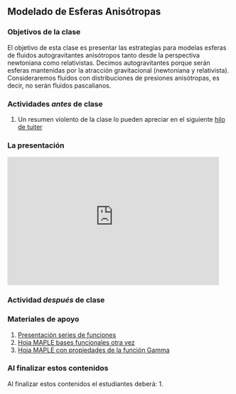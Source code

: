 ## Modelado de Esferas Anisótropas

### Objetivos de la clase
El objetivo de esta clase es presentar las estrategias para modelas esferas de fluidos autogravitantes anisótropos tanto desde la perspectiva newtoniana como relativistas. Decimos autogravitantes porque serán esferas mantenidas por la atracción gravitacional (newtoniana y relativista). Consideraremos fluidos con distribuciones de presiones anisótropas, es decir, no serán fluidos pascalianos.


### Actividades *antes* de clase
 1. Un resumen violento de la clase lo pueden apreciar en el siguiente [hilo de tuiter](https://twitter.com/nunezluis/status/1559300524968759304?s=20&t=Py8esnNzs_FMsA4AGmZJXQ)


### La presentación

<iframe src="https://mailuis-my.sharepoint.com/personal/lnunez_uis_edu_co/_layouts/15/Doc.aspx?sourcedoc={123b6d8c-e548-4c01-ad1a-5be7445eaa0d}&amp;action=embedview&amp;wdAr=1.7777777777777777" width="476px" height="288px" frameborder="0">Esto es un documento de <a target="_blank" href="https://office.com">Microsoft Office</a> incrustado con tecnología de <a target="_blank" href="https://office.com/webapps">Office</a>.</iframe>

### Actividad *después* de clase


### Materiales de apoyo
  1. [Presentación series de funciones](https://github.com/nunezluis/MisCursos/blob/main/MisMateriales/Presentaciones/M2_2_1SerieFunciones.pdf)
  2. [Hoja MAPLE bases funcionales otra vez](https://htmlpreview.github.io/?https://github.com/nunezluis/MisCursos/blob/main/MisMateriales/ProgramasScripts/BasesFuncionales/BasesFuncionales.html)
  3. [Hoja MAPLE con propiedades de la función Gamma](https://htmlpreview.github.io/?https://github.com/nunezluis/MisCursos/blob/main/MisMateriales/ProgramasScripts/FuncionGamma/funcionGamma.html)

### Al finalizar estos contenidos
Al finalizar estos contenidos el estudiantes deberá:
  1.
